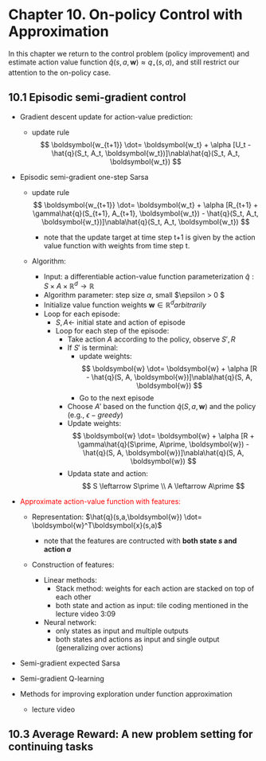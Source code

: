 # Chapter 10. On-policy Control with Approximation

In this chapter we return to the control problem (policy improvement) and estimate action value function $\hat{q}(s, a, \boldsymbol{w}) \approx q_\star(s,a)$, and still restrict our attention to the on-policy case.  

## 10.1 Episodic semi-gradient control

- Gradient descent update for action-value prediction:
    - update rule
        $$
        \boldsymbol{w_{t+1}} \dot= \boldsymbol{w_t} + \alpha [U_t - \hat{q}(S_t, A_t, \boldsymbol{w_t})]\nabla\hat{q}(S_t, A_t, \boldsymbol{w_t})
        $$
- Episodic semi-gradient one-step Sarsa

    - update rule
        $$
        \boldsymbol{w_{t+1}} \dot= \boldsymbol{w_t} + \alpha [R_{t+1} + \gamma\hat{q}(S_{t+1}, A_{t+1}, \boldsymbol{w_t}) - \hat{q}(S_t, A_t, \boldsymbol{w_t})]\nabla\hat{q}(S_t, A_t, \boldsymbol{w_t})
        $$

        - note that the update target at time step t+1 is given by the action value function with weights from time step t.
    
    - Algorithm:
        - Input: a differentiable action-value function parameterization $\hat{q}: S \times A \times \mathbb{R}^d \rightarrow \mathbb{R}$
        - Algorithm parameter: step size $\alpha$, small $\epsilon > 0 $
        - Initialize value function weights $\boldsymbol{w} \in \mathbb{R}^d arbitrarily$
        - Loop for each episode:
            - $S, A \leftarrow$ initial state and action of episode
            - Loop for each step of the episode:
                - Take action $A$ according to the policy, observe $S\prime, R$
                - If $S\prime$ is terminal:
                    - update weights:
                    $$
                    \boldsymbol{w} \dot= \boldsymbol{w} + \alpha [R - \hat{q}(S, A, \boldsymbol{w})]\nabla\hat{q}(S, A, \boldsymbol{w})
                    $$
                    - Go to the next episode
                - Choose $A\prime$ based on the function $\hat{q}(S, a, \boldsymbol{w})$ and the policy (e.g., $\epsilon-greedy$)
                - Update weights: 
                    $$
                    \boldsymbol{w} \dot= \boldsymbol{w} + \alpha [R + \gamma\hat{q}(S\prime, A\prime, \boldsymbol{w}) - \hat{q}(S, A, \boldsymbol{w})]\nabla\hat{q}(S, A, \boldsymbol{w})
                    $$
                - Updata state and action:
                $$
                S \leftarrow S\prime \\
                A \leftarrow A\prime
                $$

- <span style="color:red;">Approximate action-value function with features:</span>

    - Representation:
        $\hat{q}(s,a,\boldsymbol{w}) \dot= \boldsymbol{w}^T\boldsymbol{x}(s,a)$
        - note that the features are contructed with **both state $s$ and action $a$**

    - Construction of features:
        - Linear methods:
            - Stack method: weights for each action are stacked on top of each other
            - both state and action as input: tile coding mentioned in the lecture video 3:09
        - Neural network:
            - only states as input and multiple outputs
            - both states and actions as input and single output (generalizing over actions) 

- Semi-gradient expected Sarsa

- Semi-gradient Q-learning

- Methods for improving exploration under function approximation
    - lecture video

## 10.3 Average Reward: A new problem setting for continuing tasks